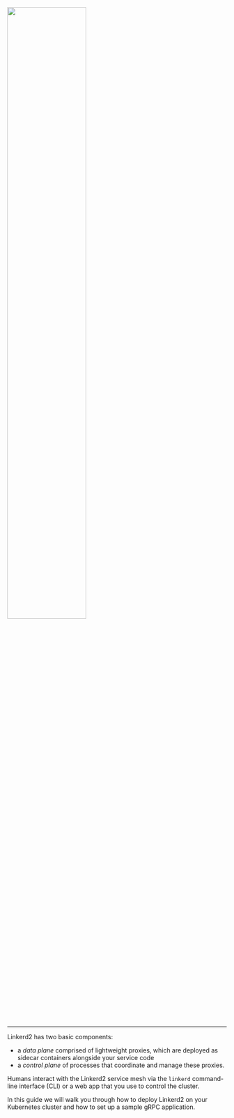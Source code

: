 <div style="border-bottom: 1px solid #0a0a0a;">
 <img src="https://raw.githubusercontent.com/cncf/artwork/master/linkerd/horizontal/color/linkerd-horizontal-color.png" width="60%" />
 </div>

Linkerd2 has two basic components:

- a *data plane* comprised of lightweight proxies, which are deployed as sidecar containers alongside your service code
- a *control plane* of processes that coordinate and manage these proxies.

Humans interact with the Linkerd2 service mesh via the `linkerd` command-line interface (CLI) or a web app that you use to control the cluster.

In this guide we will walk you through how to deploy Linkerd2 on your Kubernetes cluster and how to set up a sample gRPC application.
